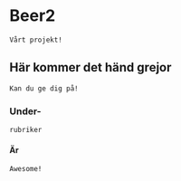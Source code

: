 # Beer2
    Vårt projekt!

## Här kommer det händ grejor
    Kan du ge dig på!

### Under-
    rubriker

#### Är
    Awesome!
